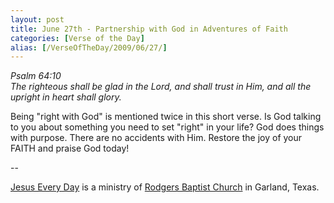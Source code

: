 ```yaml
---
layout: post
title: June 27th - Partnership with God in Adventures of Faith
categories: [Verse of the Day]
alias: [/VerseOfTheDay/2009/06/27/]
---
```


_Psalm 64:10  
The righteous shall be glad in the Lord, and shall trust in Him, and
all the upright in heart shall glory._

Being "right with God" is mentioned twice in this short verse. Is
God talking to you about something you need to set "right" in your
life? God does things with purpose. There are no accidents with Him.
Restore the joy of your FAITH and praise God today!

 --

<a href=http://jesuseveryday.net>Jesus Every Day</a> is a ministry of <a href=http://rodgersbaptist.net>Rodgers Baptist Church</a> in Garland, Texas.
